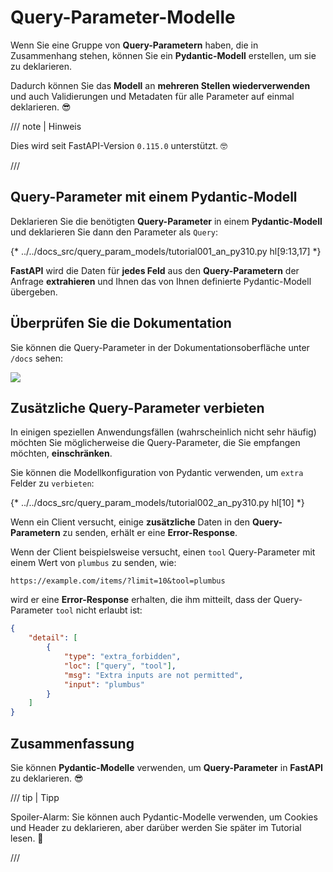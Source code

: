 # Query-Parameter-Modelle

Wenn Sie eine Gruppe von **Query-Parametern** haben, die in Zusammenhang stehen, können Sie ein **Pydantic-Modell** erstellen, um sie zu deklarieren.

Dadurch können Sie das **Modell** an **mehreren Stellen wiederverwenden** und auch Validierungen und Metadaten für alle Parameter auf einmal deklarieren. 😎

/// note | Hinweis

Dies wird seit FastAPI-Version `0.115.0` unterstützt. 🤓

///

## Query-Parameter mit einem Pydantic-Modell

Deklarieren Sie die benötigten **Query-Parameter** in einem **Pydantic-Modell** und deklarieren Sie dann den Parameter als `Query`:

{* ../../docs_src/query_param_models/tutorial001_an_py310.py hl[9:13,17] *}

**FastAPI** wird die Daten für **jedes Feld** aus den **Query-Parametern** der Anfrage **extrahieren** und Ihnen das von Ihnen definierte Pydantic-Modell übergeben.

## Überprüfen Sie die Dokumentation

Sie können die Query-Parameter in der Dokumentationsoberfläche unter `/docs` sehen:

<div class="screenshot">
<img src="/img/tutorial/query-param-models/image01.png">
</div>

## Zusätzliche Query-Parameter verbieten

In einigen speziellen Anwendungsfällen (wahrscheinlich nicht sehr häufig) möchten Sie möglicherweise die Query-Parameter, die Sie empfangen möchten, **einschränken**.

Sie können die Modellkonfiguration von Pydantic verwenden, um `extra` Felder zu `verbieten`:

{* ../../docs_src/query_param_models/tutorial002_an_py310.py hl[10] *}

Wenn ein Client versucht, einige **zusätzliche** Daten in den **Query-Parametern** zu senden, erhält er eine **Error-Response**.

Wenn der Client beispielsweise versucht, einen `tool` Query-Parameter mit einem Wert von `plumbus` zu senden, wie:

```http
https://example.com/items/?limit=10&tool=plumbus
```

wird er eine **Error-Response** erhalten, die ihm mitteilt, dass der Query-Parameter `tool` nicht erlaubt ist:

```json
{
    "detail": [
        {
            "type": "extra_forbidden",
            "loc": ["query", "tool"],
            "msg": "Extra inputs are not permitted",
            "input": "plumbus"
        }
    ]
}
```

## Zusammenfassung

Sie können **Pydantic-Modelle** verwenden, um **Query-Parameter** in **FastAPI** zu deklarieren. 😎

/// tip | Tipp

Spoiler-Alarm: Sie können auch Pydantic-Modelle verwenden, um Cookies und Header zu deklarieren, aber darüber werden Sie später im Tutorial lesen. 🤫

///
